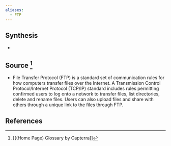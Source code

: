 ```yaml
---
aliases:
  - FTP
---
```

## Synthesis
- 
## Source [^1]
- File Transfer Protocol (FTP) is a standard set of communication rules for how computers transfer files over the Internet. A Transmission Control Protocol/Internet Protocol (TCP/IP) standard includes rules permitting confirmed users to log onto a network to transfer files, list directories, delete and rename files. Users can also upload files and share with others through a unique link to the files through FTP.
## References

[^1]: [[(Home Page) Glossary by Capterra]]
